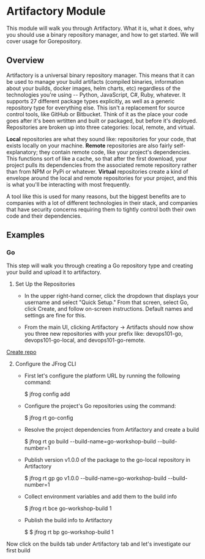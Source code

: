 # Artifactory Module


This module will walk you through Artifactory. What it is, what it does, why you should use a binary repository manager, and how to get started. We will cover usage for Gorepository.

## Overview


Artifactory is a universal binary repository manager. This means that it can be used to manage your build artifacts (compiled binaries, information about your builds, docker images, helm charts, etc) regardless of the technologies you're using -- Python, JavaScript, C#, Ruby, whatever. It supports 27 different package types explicitly, as well as a generic repository type for everything else. This isn't a replacement for source control tools, like GitHub or Bitbucket. Think of it as the place your code goes after it's been wrtitten and built or packaged, but before it's deployed. Repositories are broken up into three categories: local, remote, and virtual. 

**Local** repositories are what they sound like: repositories for your code, that exists locally on your machine. 
**Remote** repositories are also fairly self-explanatory; they contain remote code, like your project's dependencies. This functions sort of like a cache, so that after the first download, your project pulls its dependencies from the associated remote repository rather than from NPM or PyPi or whatever. 
**Virtual** repositories create a kind of envelope around the local and remote repositories for your project, and this is what you'll be interacting with most frequently.

A tool like this is used for many reasons, but the biggest benefits are to companies with a lot of different technologies in their stack, and companies that have security concerns requiring them to tightly control both their own code and their dependencies.


## Examples


### Go

This step will walk you through creating a Go repository type and creating your build and upload it to artifactory.

1. Set Up the Repositories
    - In the upper right-hand corner, click the dropdown that displays your username and select "Quick Setup." From that screen, select Go, click Create, and follow on-screen instructions. Default names and settings are fine for this.

    - From the main UI, clicking Artifactory -> Artifacts should now show you three new repositories with your prefix like: devops101-go, devops101-go-local, and devops101-go-remote.

[Create repo](https://user-images.githubusercontent.com/25744447/144276635-c70ed948-9ac1-4b7c-ba0e-66dc193119e8.gif)

2. Configure the JFrog CLI

    -  First let's configure the platform URL by running the following command:

        $ jfrog config add
    
    - Configure the project's Go repositories using the command:
        
        $ jfrog rt go-config

    - Resolve the project dependencies from Artifactory and create a build 

        $ jfrog rt go build --build-name=go-workshop-build --build-number=1 
        
    - Publish version v1.0.0 of the package to the go-local repository in Artifactory
    
        $ jfrog rt gp go v1.0.0 --build-name=go-workshop-build --build-number=1

    - Collect environment variables and add them to the build info
        
       $ jfrog rt bce go-workshop-build 1

    - Publish the build info to Artifactory
      
      $ $ jfrog rt bp go-workshop-build 1
      
Now click on the builds tab under Artifactory tab and let's investigate our first build
